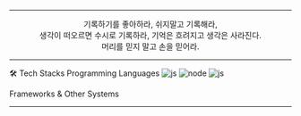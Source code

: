 <div align="center">

 ---

기록하기를 좋아하라, 쉬지말고 기록해라,<br>
생각이 떠오르면 수시로 기록하라, 기억은 흐려지고 생각은 사라진다.<br>
머리를 믿지 말고 손을 믿어라.   

---

</div>

🛠 Tech Stacks
Programming Languages
![js](https://img.shields.io/badge/JavaScript-F7DF1E?style=for-the-badge&logo=JavaScript&logoColor=white)
![node](	https://img.shields.io/badge/Node.js-43853D?style=for-the-badge&logo=node.js&logoColor=white)
![js](https://img.shields.io/badge/JavaScript-F7DF1E?style=for-the-badge&logo=JavaScript&logoColor=white)

Frameworks & Other Systems

---
  


